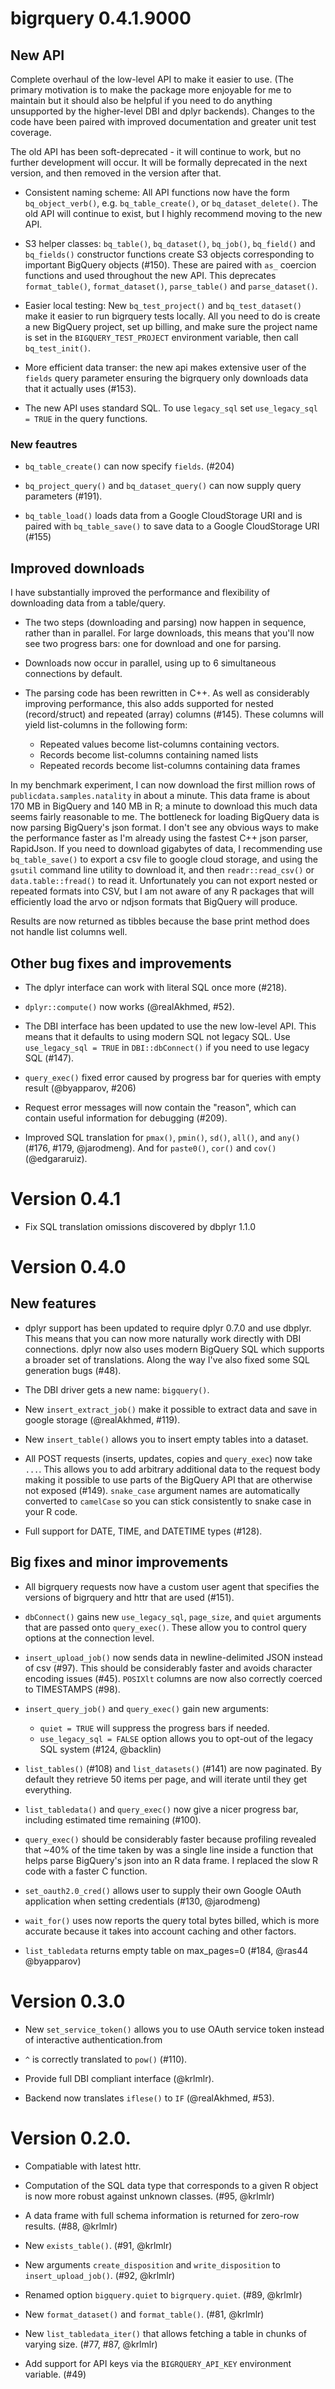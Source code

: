 # bigrquery 0.4.1.9000

## New API

Complete overhaul of the low-level API to make it easier to use. (The primary motivation is to make the package more enjoyable for me to maintain but it should also be helpful if you need to do anything unsupported by the higher-level DBI and dplyr backends). Changes to the code have been paired with improved documentation and greater unit test coverage.

The old API has been soft-deprecated - it will continue to work, but no further development will occur. It will be formally deprecated in the next version, and then removed in the version after that.

* Consistent naming scheme:
  All API functions now have the form `bq_object_verb()`, e.g. 
  `bq_table_create()`, or `bq_dataset_delete()`. The old API will continue to
  exist, but I highly recommend moving to the new API.

* S3 helper classes:
  `bq_table()`, `bq_dataset()`, `bq_job()`, `bq_field()` and `bq_fields()`
  constructor functions create S3 objects corresponding to important BigQuery 
  objects (#150). These are paired with `as_` coercion functions and used throughout 
  the new API. This deprecates `format_table()`, `format_dataset()`, 
  `parse_table()` and `parse_dataset()`.

* Easier local testing:
  New `bq_test_project()` and `bq_test_dataset()` make it easier to run 
  bigrquery tests locally. All you need to do is create a new BigQuery project,
  set up billing, and make sure the project name is set in the 
  `BIGQUERY_TEST_PROJECT` environment variable, then call `bq_test_init()`.

* More efficient data transer: the new api makes extensive user of the `fields`
  query parameter ensuring the bigrquery only downloads data that it actually 
  uses (#153).

* The new API uses standard SQL. To use `legacy_sql` set `use_legacy_sql = TRUE`
  in the query functions.

### New feautres

* `bq_table_create()` can now specify `fields`. (#204)

* `bq_project_query()` and `bq_dataset_query()` can now supply query parameters
  (#191).
  
* `bq_table_load()` loads data from a Google CloudStorage URI and is paired with 
  `bq_table_save()` to save data to a Google CloudStorage URI (#155)

## Improved downloads

I have substantially improved the performance and flexibility of downloading data from a table/query.

* The two steps (downloading and parsing) now happen in sequence, rather than
  in parallel. For large downloads, this means that you'll now see two progress
  bars: one for download and one for parsing.
  
* Downloads now occur in parallel, using up to 6 simultaneous connections by 
  default.

* The parsing code has been rewritten in C++. As well as considerably improving 
  performance, this also adds supported for nested (record/struct) and repeated 
  (array) columns (#145). These columns will yield list-columns in the 
  following form:
  
    * Repeated values become list-columns containing vectors.
    * Records become list-columns containing named lists
    * Repeated records become list-columns containing data frames

In my benchmark experiment, I can now download the first million rows of `publicdata.samples.natality` in about a minute. This data frame is about 170 MB in BigQuery and 140 MB in R; a minute to download this much data seems fairly reasonable to me. The bottleneck for loading BigQuery data is now parsing BigQuery's json format. I don't see any obvious ways to make the performance faster as I'm already using the fastest C++ json parser, RapidJson. If you need to download gigabytes of data, I recommending use `bq_table_save()` to export a csv file to google cloud storage, and using the `gsutil` command line utility to download it, and then `readr::read_csv()` or `data.table::fread()` to read it. Unfortunately you can not export nested or repeated formats into CSV, but I am not aware of any R packages that will efficiently load the arvo or ndjson formats that BigQuery will produce.

Results are now returned as tibbles because the base print method does not handle list columns well.

## Other bug fixes and improvements

* The dplyr interface can work with literal SQL once more (#218).

* `dplyr::compute()` now works (@realAkhmed, #52).

* The DBI interface has been updated to use the new low-level API.
  This means that it defaults to using modern SQL not legacy SQL.
  Use `use_legacy_sql = TRUE` in `DBI::dbConnect()` if you need to use
  legacy SQL (#147).

* `query_exec()` fixed error caused by progress bar for queries with empty result 
   (@byapparov, #206)

* Request error messages will now contain the "reason", which can contain 
  useful information for debugging (#209).

* Improved SQL translation for `pmax()`, `pmin()`, `sd()`, `all()`, and `any()`
  (#176, #179, @jarodmeng). And for `paste0()`, `cor()` and `cov()`
  (@edgararuiz).

# Version 0.4.1

* Fix SQL translation omissions discovered by dbplyr 1.1.0

# Version 0.4.0

## New features

* dplyr support has been updated to require dplyr 0.7.0 and use dbplyr. This
  means that you can now more naturally work directly with DBI connections.
  dplyr now also uses modern BigQuery SQL which supports a broader set of
  translations. Along the way I've also fixed some SQL generation bugs (#48).

* The DBI driver gets a new name: `bigquery()`.

* New `insert_extract_job()` make it possible to extract data and save in 
  google storage (@realAkhmed, #119).

* New `insert_table()` allows you to insert empty tables into a dataset.

* All POST requests (inserts, updates, copies and `query_exec`) now 
  take `...`. This allows you to add arbitrary additional data to the 
  request body making it possible to use parts of the BigQuery API 
  that are otherwise not exposed (#149). `snake_case` argument names are
  automatically converted to `camelCase` so you can stick consistently 
  to snake case in your R code.

* Full support for DATE, TIME, and DATETIME types (#128). 

## Big fixes and minor improvements

* All bigrquery requests now have a custom user agent that specifies the
  versions of bigrquery and httr that are used (#151).

* `dbConnect()` gains new `use_legacy_sql`, `page_size`, and `quiet` arguments 
  that are passed onto `query_exec()`. These allow you to control query options 
  at the connection level.

* `insert_upload_job()` now sends data in newline-delimited JSON instead
  of csv (#97). This should be considerably faster and avoids character
  encoding issues (#45). `POSIXlt` columns are now also correctly 
  coerced to TIMESTAMPS (#98).

* `insert_query_job()` and `query_exec()` gain new arguments:

    * `quiet = TRUE` will suppress the progress bars if needed.
    * `use_legacy_sql = FALSE` option allows you to opt-out of the 
      legacy SQL system (#124, @backlin)

* `list_tables()` (#108) and `list_datasets()` (#141) are now paginated.
  By default they retrieve 50 items per page, and will iterate until they
  get everything.

* `list_tabledata()` and `query_exec()` now give a nicer progress bar, 
  including estimated time remaining (#100).

* `query_exec()` should be considerably faster because profiling revealed that 
  ~40% of the time taken by was a single line inside a function that helps 
  parse BigQuery's json into an R data frame. I replaced the slow R code with
  a faster C function.

* `set_oauth2.0_cred()` allows user to supply their own Google OAuth 
  application when setting credentials (#130, @jarodmeng)

* `wait_for()` uses now reports the query total bytes billed, which is
  more accurate because it takes into account caching and other factors.

* `list_tabledata` returns empty table on max_pages=0 (#184, @ras44 @byapparov)

# Version 0.3.0

* New `set_service_token()` allows you to use OAuth service token instead of
  interactive authentication.from

* `^` is correctly translated to `pow()` (#110).

* Provide full DBI compliant interface (@krlmlr).

* Backend now translates `iflese()` to `IF` (@realAkhmed, #53).
  
# Version 0.2.0.

* Compatiable with latest httr.

* Computation of the SQL data type that corresponds to a given R object 
  is now more robust against unknown classes. (#95, @krlmlr)

* A data frame with full schema information is returned for zero-row results.
  (#88, @krlmlr)

* New `exists_table()`. (#91, @krlmlr)

* New arguments `create_disposition` and `write_disposition` to
  `insert_upload_job()`. (#92, @krlmlr)

* Renamed option `bigquery.quiet` to `bigrquery.quiet`. (#89, @krlmlr)

* New `format_dataset()` and `format_table()`. (#81, @krlmlr)

* New `list_tabledata_iter()` that allows fetching a table in chunks of 
  varying size. (#77, #87, @krlmlr)

* Add support for API keys via the `BIGRQUERY_API_KEY` environment variable. 
  (#49)
